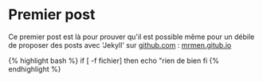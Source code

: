 # Premier post

Ce premier post est là pour prouver qu'il est possible même pour un débile de proposer des posts avec 'Jekyll' sur [github.com](github.com) : [mrmen.gitub.io](mrmen.gitub.io)

{% highlight bash %}
if [ -f fichier]
then
    echo "rien de bien
fi
{% endhighlight %}
